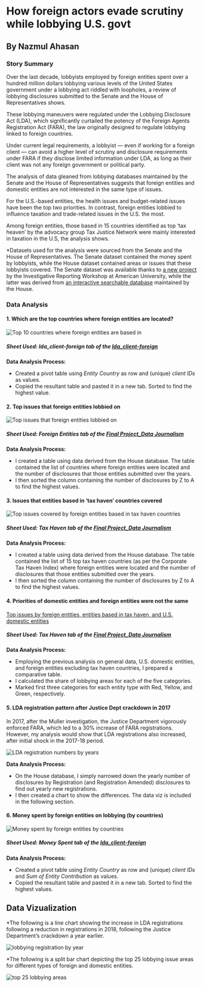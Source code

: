 # How foreign actors evade scrutiny while lobbying U.S. govt
## By Nazmul Ahasan

### Story Summary

Over the last decade, lobbyists employed by foreign entities spent over a hundred million dollars lobbying various levels of the United States government under a lobbying act riddled with loopholes, a review of lobbying disclosures submitted to the Senate and the House of Representatives shows.

These lobbying maneuvers were regulated under the Lobbying Disclosure Act (LDA), which significantly curtailed the potency of the Foreign Agents Registration Act (FARA), the law originally designed to regulate lobbying linked to foreign countries. 

Under current legal requirements, a lobbyist — even if working for a foreign client — can avoid a higher level of scrutiny and disclosure requirements under FARA if they disclose limited information under LDA, as long as their client was not any foreign government or political party.

The analysis of data gleaned from lobbying databases maintained by the Senate and the House of Representatives suggests that foreign entities and domestic entities are not interested in the same type of issues.

For the U.S.-based entities, the health issues and budget-related issues have been the top two priorities. In contrast, foreign entities lobbied to influence taxation and trade-related issues in the U.S. the most.

Among foreign entities, those based in 15 countries identified as top ‘tax heaven’ by the advocacy group Tax Justice Network were mainly interested in taxation in the U.S, the analysis shows. 

*Datasets used for the analysis were sourced from the Senate and the House of Representatives. The Senate dataset contained the money spent by lobbyists, while the House dataset contained areas or issues that these lobbyists covered. The Senate dataset was available thanks to [a new project](https://publicaccountability.org/datasets/427/foreign-entities/#) by the Investigative Reporting Workshop at American University, while the latter was derived from [an interactive searchable database](https://disclosurespreview.house.gov/) maintained by the House.

### Data Analysis

#### 1. Which are the top countries where foreign entities are located?

![Top 10 countries where foreign entities are based in](https://github.com/the-nazmul/j296/blob/main/Screen%20Shot%202022-05-04%20at%201.18.51%20AM.png)

##### Sheet Used: *lda_client-foreign* tab of the [*lda_client-foreign*](https://github.com/the-nazmul/j296/blob/main/lda_client-foreign%20.csv) 
**Data Analysis Process:**
- Created a pivot table using *Entity Country* as row and (unique) *client IDs* as values.
- Copied the resultant table and pasted it in a new tab. Sorted to find the highest value. 

#### 2. Top issues that foreign entities lobbied on

![Top issues that foreign entities lobbied on](https://github.com/the-nazmul/j296/blob/main/Screen%20Shot%202022-05-04%20at%201.29.59%20AM.png)

##### Sheet Used: *Foreign Entities* tab of the [*Final Project_Data Journalism*](https://github.com/the-nazmul/j296/blob/main/Final_assignment_Data_journalism%20-%20General%20Data.csv) 

**Data Analysis Process:**
- I created a table using data derived from the House database. The table contained the list of countries where foreign entities were located and the number of disclosures that those entities submitted over the years. 
- I then sorted the column containing the number of disclosures by Z to A to find the highest values.

#### 3. Issues that entities based in ‘tax haven’ countries covered

![Top issues covered by foreign entities based in tax haven countries](https://github.com/the-nazmul/j296/blob/main/Screen%20Shot%202022-05-04%20at%201.41.57%20AM.png)

##### Sheet Used: *Tax Haven* tab of the [*Final Project_Data Journalism*](https://github.com/the-nazmul/j296/blob/main/Final_assignment_Data_journalism%20-%20General%20Data.csv) 


**Data Analysis Process:**
- I created a table using data derived from the House database. The table contained the list of 15 top tax haven countries (as per the Corporate Tax Haven Index) where foreign entities were located and the number of disclosures that those entities submitted over the years. 
- I then sorted the column containing the number of disclosures by Z to A to find the highest values.

#### 4. Priorities of domestic entities and foreign entities were not the same

[Top issues by foreign entities, entities based in tax haven, and U.S. domestic entities](https://github.com/the-nazmul/j296/blob/main/Screen%20Shot%202022-05-04%20at%201.54.23%20AM.png)

##### Sheet Used: *Tax Haven* tab of the [*Final Project_Data Journalism*](https://github.com/the-nazmul/j296/blob/main/Final_assignment_Data_journalism%20-%20General%20Data.csv) 

**Data Analysis Process:**
- Employing the previous analysis on general data, U.S. domestic entities, and foreign entities excluding tax haven countries, I prepared a comparative table.
- I calculated the share of lobbying areas for each of the five categories.
- Marked first three categories for each entity type with Red, Yellow, and Green, respectively.

#### 5. LDA registration pattern after Justice Dept crackdown in 2017

In 2017, after the Muller investigation, the Justice Department vigorously enforced FARA, which led to a 30% increase of FARA registrations. However, my analysis would show that LDA registrations also increased, after initial shock in the 2017-18 period.

![LDA registration numbers by years](https://github.com/the-nazmul/j296/blob/main/Screen%20Shot%202022-05-04%20at%201.58.59%20AM.png)

**Data Analysis Process:**
- On the House database, I simply narrowed down the yearly number of disclosures by Registration (and Registration Amended) disclosures to find out yearly new registrations.
- I then created a chart to show the differences. The data viz is included in the following section.

#### 6. Money spent by foreign entities on lobbying (by countries)

![Money spent by foreign entities by countries](https://github.com/the-nazmul/j296/blob/main/Screen%20Shot%202022-05-04%20at%202.09.58%20AM.png)

##### Sheet Used: *Money Spent* tab of the [*lda_client-foreign*](https://github.com/the-nazmul/j296/blob/main/lda_client-foreign%20.csv) 

**Data Analysis Process:**
- Created a pivot table using *Entity Country* as row and (unique) *client IDs* and *Sum of Entity Contribution* as values.
- Copied the resultant table and pasted it in a new tab. Sorted to find the highest values. 


## Data Vizualization

*The following is a line chart showing the increase in LDA registrations following a reduction in registrations in 2018, following the Justice Department’s crackdown a year earlier.

![lobbying registration by year](https://github.com/the-nazmul/j296/blob/main/lda-disclosures-by-years.png)

*The following is a split bar chart depicting the top 25 lobbying issue areas for different types of foreign and domestic entities.

![top 25 lobbying areas](https://github.com/the-nazmul/j296/blob/main/top-areas-lobbying.png)
